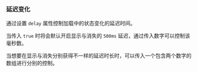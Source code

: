 ### 延迟变化

通过设置 `delay` 属性控制加载中的状态变化的延迟时间。

当传入 `true` 时将会默认开启显示与消失的 `500ms` 延迟，通过传入数字可以控制该毫秒数。

当想要在显示与消失分别获得不一样的延迟时长时，可以传入一个包含两个数字的数组进行分别的控制。
